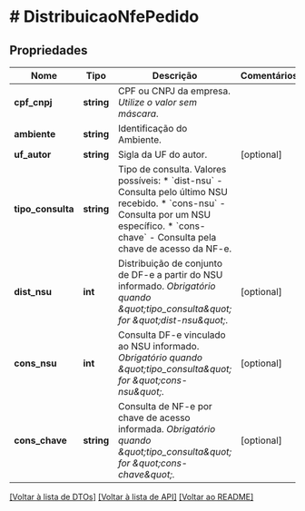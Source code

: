# # DistribuicaoNfePedido

## Propriedades

Nome | Tipo | Descrição | Comentários
------------ | ------------- | ------------- | -------------
**cpf_cnpj** | **string** | CPF ou CNPJ da empresa.    *Utilize o valor sem máscara*. |
**ambiente** | **string** | Identificação do Ambiente. |
**uf_autor** | **string** | Sigla da UF do autor. | [optional]
**tipo_consulta** | **string** | Tipo de consulta.   Valores possíveis: * &#x60;dist-nsu&#x60; - Consulta pelo último NSU recebido. * &#x60;cons-nsu&#x60; - Consulta por um NSU específico. * &#x60;cons-chave&#x60; - Consulta pela chave de acesso da NF-e. |
**dist_nsu** | **int** | Distribuição de conjunto de DF-e a partir do NSU informado.    *Obrigatório quando \&quot;tipo_consulta\&quot; for \&quot;dist-nsu\&quot;.* | [optional]
**cons_nsu** | **int** | Consulta DF-e vinculado ao NSU informado.    *Obrigatório quando \&quot;tipo_consulta\&quot; for \&quot;cons-nsu\&quot;.* | [optional]
**cons_chave** | **string** | Consulta de NF-e por chave de acesso informada.    *Obrigatório quando \&quot;tipo_consulta\&quot; for \&quot;cons-chave\&quot;.* | [optional]

[[Voltar à lista de DTOs]](../../README.md#models) [[Voltar à lista de API]](../../README.md#endpoints) [[Voltar ao README]](../../README.md)
